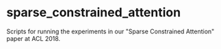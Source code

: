 # sparse_constrained_attention
Scripts for running the experiments in our "Sparse Constrained Attention" paper at ACL 2018.

